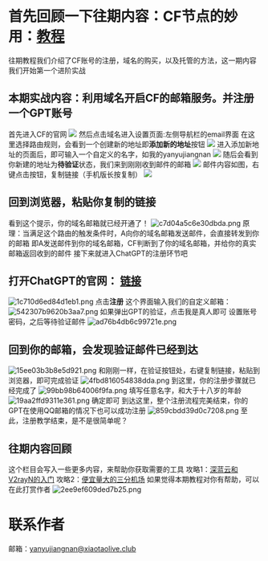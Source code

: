 # 首先回顾一下往期内容：CF节点的妙用：[教程](https://www.xtstudy.site/post/5.html)
往期教程我们介绍了CF账号的注册，域名的购买，以及托管的方法，这一期内容我们开始第一个进阶实战
## 本期实战内容：利用域名开启CF的邮箱服务。并注册一个GPT账号
首先进入CF的官网
![](http://light.xtstudy.site/LightPicture/2024/07/a700dbe93356106d.png)
然后点击域名进入设置页面:左侧导航栏的email界面
在这里选择路由规则，会看到一个创建新的地址即**添加新的地址**按钮
![](http://light.xtstudy.site/LightPicture/2024/07/7c2cf52368fda523.png)
进入添加新地址的页面后，即可输入一个自定义的名字，如我的yanyujiangnan
![](http://light.xtstudy.site/LightPicture/2024/07/bcd2031bb74356d4.png)
随后会看到你新建的地址为**待验证**状态，我们来到刚刚收到邮件的邮箱
![](http://light.xtstudy.site/LightPicture/2024/07/fa51670397a06d53.png)
邮件内容如图，右键点击按钮，复制链接（手机版长按复制）
![](http://light.xtstudy.site/LightPicture/2024/07/4b4813b8b69fc8be.png)
## 回到浏览器，粘贴你复制的链接
看到这个提示，你的域名邮箱就已经开通了！
![c7d04a5c6e30dbda.png](http://light.xtstudy.site/LightPicture/2024/07/c7d04a5c6e30dbda.png)
原理：当满足这个路由的触发条件时，A向你的域名邮箱发送邮件，会直接转发到你的邮箱
即A发送邮件到你的域名邮箱，CF判断到了你的域名邮箱，并给你的真实邮箱返回收到的邮件
接下来就进入ChatGPT的注册环节吧
## 打开ChatGPT的官网： [链接](https://chatgpt.com/)
![1c710d6ed84d1eb1.png](http://light.xtstudy.site/LightPicture/2024/07/1c710d6ed84d1eb1.png)
点击**注册**
这个界面输入我们的自定义邮箱：
![542307b9620b3aa7.png](http://light.xtstudy.site/LightPicture/2024/07/542307b9620b3aa7.png)
如果弹出GPT的验证，点击我是真人即可
设置账号密码，之后等待验证邮件
![ad76b4db6c99721e.png](http://light.xtstudy.site/LightPicture/2024/07/ad76b4db6c99721e.png)
## 回到你的邮箱，会发现验证邮件已经到达
![15ee03b3b8e5d921.png](http://light.xtstudy.site/LightPicture/2024/07/15ee03b3b8e5d921.png)
和刚刚一样，在验证按钮处，右键复制链接，粘贴到浏览器，即可完成验证
![4fbd816054838dda.png](http://light.xtstudy.site/LightPicture/2024/07/4fbd816054838dda.png)
到这里，你的注册步骤就已经完成了
![99bb98b64006f9fa.png](http://light.xtstudy.site/LightPicture/2024/07/99bb98b64006f9fa.png)
填写任意名字，和大于十八岁的年龄
![19aa2ffd9311e361.png](http://light.xtstudy.site/LightPicture/2024/07/19aa2ffd9311e361.png)
确定即可
到达这里，整个注册流程完美结束，你的GPT在使用QQ邮箱的情况下也可以成功注册
![859cbdd39d0c7208.png](http://light.xtstudy.site/LightPicture/2024/07/859cbdd39d0c7208.png)
至此，注册教学结束，是不是很简单呢？
## 往期内容回顾
这个栏目会写入一些更多内容，来帮助你获取需要的工具
攻略1：[深蓝云和V2rayN的入门](https://www.xtstudy.site/post/3.html)
攻略2：[便宜量大的三分机场](https://www.xtstudy.site/post/8.html)
如果觉得本期教程对你有帮助，可以在此打赏作者
![2ee9ef609ded7b25.png](http://light.xtstudy.site/LightPicture/2024/07/2ee9ef609ded7b25.png)
# 联系作者
邮箱：yanyujiangnan@xiaotaolive.club

